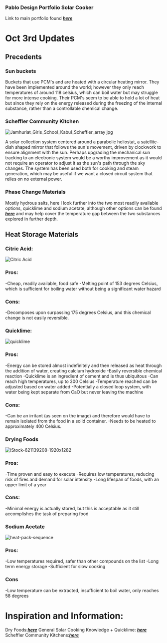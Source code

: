 ### Pablo Design Portfolio Solar Cooker

Link to main portfolio found [***here***](https://pabloarroyo2002.github.io/Rapid-Prototyping_22.03/)

# Oct 3rd Updates

## Precedents

### Sun buckets
Buckets that use PCM's and are heated with a circular heating mirror. They have been implemented around the world; however they only reach temperatures of around 118 celsius, which can boil water but may struggle for more intense cooking. Their PCM's seem to be able to hold a lot of heat but since they rely on the energy released during the freezing of the internal substance, rather than a controllable chemical change.

### Scheffler Community Kitchen
![Jamhuriat_Girls_School_Kabul_Scheffler_array jpg](https://user-images.githubusercontent.com/90800298/135788378-d0396105-ee9b-4113-83a2-f766e9d11adb.jpg)

A solar collection system centered around a parabolic heliostat, a satellite-dish shaped mirror that follows the sun's movement, driven by clockwork to ensure alignment with the sun. Perhaps upgrading the mechanical sun tracking to an electronic system would be a worthy improvement as it would not require an operator to adjust it as the sun's path through the sky changes. The system has been used both for cooking and steam generation, which may be useful if we want a closed circuit system that relies on no external power.

### Phase Change Materials 
Mostly hydrous salts, here I look further into the two most readily available options, quicklime and sodium acetate, although other options can be found [***here***](https://www.sciencedirect.com/topics/engineering/salt-hydrate) and may help cover the temperature gap between the two substances explored in further depth.

## Heat Storage Materials

### Citric Acid:
![Citric Acid](https://user-images.githubusercontent.com/90800298/135784281-13f233fc-5425-4067-ba3a-162918caec41.jpeg)


### Pros:
-Cheap, readily available, food safe
-Melting point of 153 degrees Celsius, which is sufficient for boiling water without being a significant water hazard

### Cons:
-Decomposes upon surpassing 175 degrees Celsius, and this chemical change is not easily reversible.


### Quicklime:
![quicklime](https://user-images.githubusercontent.com/90800298/135785145-0bff392d-5d10-474c-bd8c-1fbf081204b2.jpeg)


### Pros: 
-Energy can be stored almost indefinitely and then released as heat through the addition of water, creating calcium hydroxide
-Easily reversible chemical reaction
-Quicklime is an ingredient of cement and is thus ubiquitous
-Can reach high temperatures, up to 300 Celsius
-Temperature reached can be adjusted based on water added
-Potentially a closed loop system, with water being kept separate from CaO but never leaving the machine

### Cons:
-Can be an irritant (as seen on the image) and therefore would have to remain isolated from the food in a solid container.
-Needs to be heated to approximately 400 Celsius.

### Drying Foods


![iStock-621139208-1920x1282](https://user-images.githubusercontent.com/90800298/135785776-8036a9e3-a6e1-4b92-a7e2-f065d9574dda.jpeg)

### Pros:
-Time proven and easy to execute
-Requires low temperatures, reducing risk of fires and demand for solar intensity
-Long lifespan of foods, with an upper limit of a year

### Cons:
-Minimal energy is actually stored, but this is acceptable as it still accomplishes the task of preparing food

### Sodium Acetate
![heat-pack-sequence](https://user-images.githubusercontent.com/90800298/135787198-5d3a8322-7de9-4d73-8c97-8aadf041d18a.jpeg)

### Pros:
-Low temperatures required, safer than other compounds on the list
-Long term energy storage
-Sufficient for slow cooking

### Cons
-Low temperature can be extracted, insufficient to boil water, only reaches 58 degrees




# Inspiration and Information:
Dry Foods:[***here***](https://hgic.clemson.edu/factsheet/drying-foods/)
General Solar Cooking Knowledge + Quicklime: [***here***](https://solarcooking.fandom.com/wiki/Heat_storage#Types_of_heat_storage)
Scheffler Community Kitchens:[***here***](https://solarcooking.fandom.com/wiki/Scheffler_Community_Kitchen)

